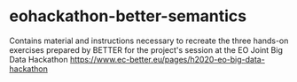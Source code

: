 # eohackathon-better-semantics
Contains material and instructions necessary to recreate the three hands-on exercises prepared by BETTER for the project's session at the EO Joint Big Data Hackathon https://www.ec-better.eu/pages/h2020-eo-big-data-hackathon
